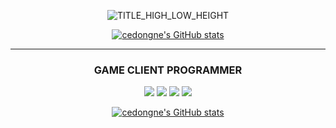 
<div align="center"> 
  
![TITLE_HIGH_LOW_HEIGHT](https://user-images.githubusercontent.com/57585303/173343357-cf52f6b0-524d-47c9-a92b-d4093294b2f8.png)
  
[![cedongne's GitHub stats](https://velog-readme-stats.vercel.app/api/badge?name=cedongne)](https://velog.io/@cedongne) 

</div>

---

<h3 align = "center">GAME CLIENT PROGRAMMER</h3> 

<div align="center">
 
  
<img src="https://img.shields.io/badge/Unity-000000?style=flat-square&logo=Unity&logoColor=Black"/> <img src="https://img.shields.io/badge/C Sharp-239120?style=flat-square&logo=C Sharp&logoColor=white"/> <img src="https://img.shields.io/badge/Unreal-0E1128?style=flat-square&logo=Unreal Engine&logoColor=white"/> <img src="https://img.shields.io/badge/C++-00599C?style=flat-square&logo=Cplusplus&logoColor=white"/>



[![cedongne's GitHub stats](https://github-readme-stats.vercel.app/api?username=cedongne)](https://github.com/cedongne/github-readme-stats)
  
  
</div>
<!--
**cedongne/CEDONGNE** is a ✨ _special_ ✨ repository because its `README.md` (this file) appears on your GitHub profile.



Here are some ideas to get you started:

- 🔭 I’m currently working on ...
- 🌱 I’m currently learning ...
- 👯 I’m looking to collaborate on ...
- 🤔 I’m looking for help with ...
- 💬 Ask me about ...
- 📫 How to reach me: ...
- 😄 Pronouns: ...
- ⚡ Fun fact: ...
-->
